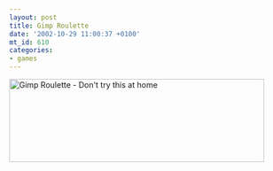 ```yaml
---
layout: post
title: Gimp Roulette
date: '2002-10-29 11:00:37 +0100'
mt_id: 610
categories:
- games
---
```

<a href="http://jscript.dk/download/g/gimproulette.swf"><img alt="Gimp Roulette - Don't try this at home" src="/journal/archives/gimproulette/GimpRoulette.jpg" width="460" height="150" border="0" /></a>
